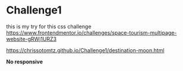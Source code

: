 # Challenge1
 
this is my try for this css challenge https://www.frontendmentor.io/challenges/space-tourism-multipage-website-gRWj1URZ3


https://chrissotomtz.github.io/Challenge1/destination-moon.html


**No responsive**
